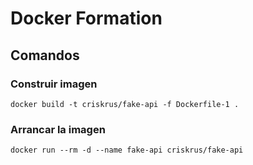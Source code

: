 # Docker Formation

Comandos
--------

### Construir imagen

`docker build -t criskrus/fake-api -f Dockerfile-1 .`

### Arrancar la imagen

`docker run --rm -d --name fake-api criskrus/fake-api`